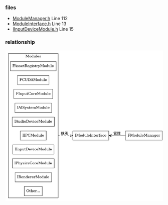 ### files
- [ModuleManager.h](../UnrealEngine/Engine/Source/Runtime/Core/Public/Modules/ModuleManager.h) Line 112
- [ModuleInterface.h](../UnrealEngine/Engine/Source/Runtime/Core/Public/Modules/ModuleInterface.h) Line 13
- [IInputDeviceModule.h](../UnrealEngine/Engine/Source/Runtime/InputDevice/Public/IInputDeviceModule.h) Line 15

### relationship
![](output.png)